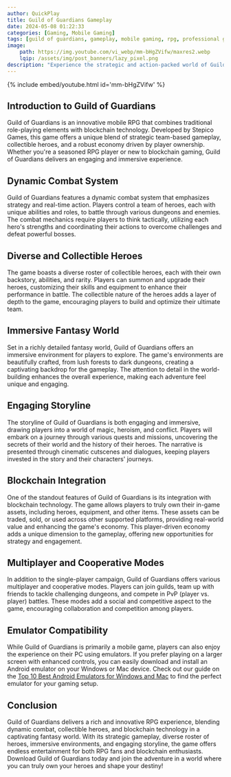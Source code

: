 ```yaml
---
author: QuickPlay
title: Guild of Guardians Gameplay
date: 2024-05-08 01:22:33
categories: [Gaming, Mobile Gaming]
tags: [guild of guardians, gameplay, mobile gaming, rpg, professional gamers, action rpg, blockchain gaming]
image: 
    path: https://img.youtube.com/vi_webp/mm-bHgZVifw/maxres2.webp
    lqip: /assets/img/post_banners/lazy_pixel.png
description: "Experience the strategic and action-packed world of Guild of Guardians with its unique gameplay and blockchain features."
---
```


{% include embed/youtube.html id='mm-bHgZVifw' %}

## Introduction to Guild of Guardians

Guild of Guardians is an innovative mobile RPG that combines traditional role-playing elements with blockchain technology. Developed by Stepico Games, this game offers a unique blend of strategic team-based gameplay, collectible heroes, and a robust economy driven by player ownership. Whether you're a seasoned RPG player or new to blockchain gaming, Guild of Guardians delivers an engaging and immersive experience.

## Dynamic Combat System

Guild of Guardians features a dynamic combat system that emphasizes strategy and real-time action. Players control a team of heroes, each with unique abilities and roles, to battle through various dungeons and enemies. The combat mechanics require players to think tactically, utilizing each hero's strengths and coordinating their actions to overcome challenges and defeat powerful bosses.

## Diverse and Collectible Heroes

The game boasts a diverse roster of collectible heroes, each with their own backstory, abilities, and rarity. Players can summon and upgrade their heroes, customizing their skills and equipment to enhance their performance in battle. The collectible nature of the heroes adds a layer of depth to the game, encouraging players to build and optimize their ultimate team.

## Immersive Fantasy World

Set in a richly detailed fantasy world, Guild of Guardians offers an immersive environment for players to explore. The game's environments are beautifully crafted, from lush forests to dark dungeons, creating a captivating backdrop for the gameplay. The attention to detail in the world-building enhances the overall experience, making each adventure feel unique and engaging.

## Engaging Storyline

The storyline of Guild of Guardians is both engaging and immersive, drawing players into a world of magic, heroism, and conflict. Players will embark on a journey through various quests and missions, uncovering the secrets of their world and the history of their heroes. The narrative is presented through cinematic cutscenes and dialogues, keeping players invested in the story and their characters' journeys.

## Blockchain Integration

One of the standout features of Guild of Guardians is its integration with blockchain technology. The game allows players to truly own their in-game assets, including heroes, equipment, and other items. These assets can be traded, sold, or used across other supported platforms, providing real-world value and enhancing the game's economy. This player-driven economy adds a unique dimension to the gameplay, offering new opportunities for strategy and engagement.

## Multiplayer and Cooperative Modes

In addition to the single-player campaign, Guild of Guardians offers various multiplayer and cooperative modes. Players can join guilds, team up with friends to tackle challenging dungeons, and compete in PvP (player vs. player) battles. These modes add a social and competitive aspect to the game, encouraging collaboration and competition among players.

## Emulator Compatibility

While Guild of Guardians is primarily a mobile game, players can also enjoy the experience on their PC using emulators. If you prefer playing on a larger screen with enhanced controls, you can easily download and install an Android emulator on your Windows or Mac device. Check out our guide on the [Top 10 Best Android Emulators for Windows and Mac](https://quickplaymobile.github.io/posts/Top-10-Best-Android-Emulators-for-Windows-and-Mac/) to find the perfect emulator for your gaming setup.

## Conclusion

Guild of Guardians delivers a rich and innovative RPG experience, blending dynamic combat, collectible heroes, and blockchain technology in a captivating fantasy world. With its strategic gameplay, diverse roster of heroes, immersive environments, and engaging storyline, the game offers endless entertainment for both RPG fans and blockchain enthusiasts. Download Guild of Guardians today and join the adventure in a world where you can truly own your heroes and shape your destiny!
